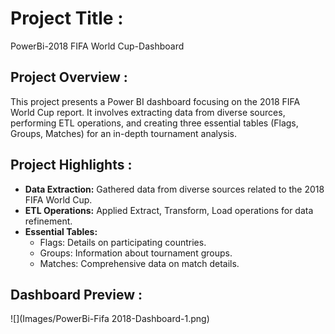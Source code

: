 # Project Title :

PowerBi-2018 FIFA World Cup-Dashboard

## Project Overview :

This project presents a Power BI dashboard focusing on the 2018 FIFA World Cup report. 
It involves extracting data from diverse sources, performing ETL operations, and creating three essential tables (Flags, Groups, Matches) for an in-depth tournament analysis.

## Project Highlights :

- **Data Extraction:** Gathered data from diverse sources related to the 2018 FIFA World Cup.
- **ETL Operations:** Applied Extract, Transform, Load operations for data refinement.
- **Essential Tables:**
  - Flags: Details on participating countries.
  - Groups: Information about tournament groups.
  - Matches: Comprehensive data on match details.

## Dashboard Preview :

![](Images/PowerBi-Fifa 2018-Dashboard-1.png)

